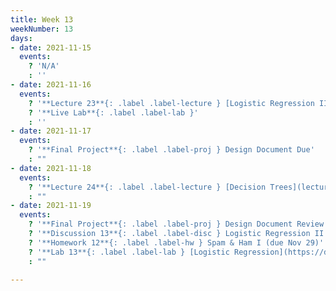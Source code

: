 ```yaml
---
title: Week 13
weekNumber: 13
days:
- date: 2021-11-15
  events:
    ? 'N/A'
    : ''
- date: 2021-11-16
  events:
    ? '**Lecture 23**{: .label .label-lecture } [Logistic Regression II and Classification](lecture/lec23)'
    ? '**Live Lab**{: .label .label-lab }'
    : ''
- date: 2021-11-17
  events:
    ? '**Final Project**{: .label .label-proj } Design Document Due'
    : ""
- date: 2021-11-18
  events:
    ? '**Lecture 24**{: .label .label-lecture } [Decision Trees](lecture/lec24)'
    : ""
- date: 2021-11-19
  events:
    ? '**Final Project**{: .label .label-proj } Design Document Review'
    ? '**Discussion 13**{: .label .label-disc } Logistic Regression II and Classification'
    ? '**Homework 12**{: .label .label-hw } Spam & Ham I (due Nov 29)'
    ? '**Lab 13**{: .label .label-lab } [Logistic Regression](https://data100.datahub.berkeley.edu/hub/user-redirect/git-pull?repo=https%3A%2F%2Fgithub.com%2FDS-100%2Ffa21&urlpath=lab%2Ftree%2Ffa21%2Flab%2Flab13&branch=main) (due Nov 23)'
    : ""

---
```

